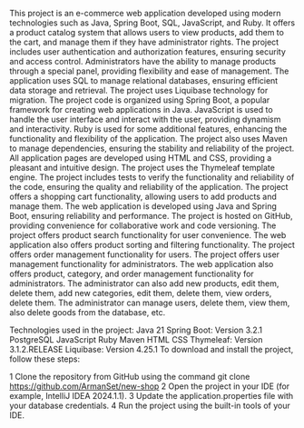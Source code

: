 This project is an e-commerce web application developed using modern technologies such as Java, Spring Boot, SQL,
JavaScript, and Ruby. It offers a product catalog system that allows users to view products, add them to the cart, and
manage them if they have administrator rights. The project includes user authentication and authorization features,
ensuring security and access control. Administrators have the ability to manage products through a special panel,
providing flexibility and ease of management. The application uses SQL to manage relational databases, ensuring
efficient data storage and retrieval. The project uses Liquibase technology for migration. The project code is organized
using Spring Boot, a popular framework for creating web applications in Java. JavaScript is used to handle the user
interface and interact with the user, providing dynamism and interactivity. Ruby is used for some additional features,
enhancing the functionality and flexibility of the application. The project also uses Maven to manage dependencies,
ensuring the stability and reliability of the project. All application pages are developed using HTML and CSS, providing
a pleasant and intuitive design. The project uses the Thymeleaf template engine. The project includes tests to verify
the functionality and reliability of the code, ensuring the quality and reliability of the application. The project
offers a shopping cart functionality, allowing users to add products and manage them. The web application is developed
using Java and Spring Boot, ensuring reliability and performance. The project is hosted on GitHub, providing convenience
for collaborative work and code versioning. The project offers product search functionality for user convenience. The
web application also offers product sorting and filtering functionality. The project offers order management
functionality for users. The project offers user management functionality for administrators. The web application also
offers product, category, and order management functionality for administrators. The administrator can also add new
products, edit them, delete them, add new categories, edit them, delete them, view orders, delete them. The
administrator can manage users, delete them, view them, also delete goods from the database, etc.

Technologies used in the project:
Java 21
Spring Boot: Version 3.2.1 
PostgreSQL 
JavaScript 
Ruby 
Maven 
HTML 
CSS 
Thymeleaf: Version 3.1.2.RELEASE
Liquibase: Version 4.25.1 
To download and install the project, follow these steps:

1 Clone the repository from GitHub using the command git clone https://github.com/ArmanSet/new-shop
2 Open the project in your IDE (for example, IntelliJ IDEA 2024.1.1). 
3 Update the application.properties file with your database credentials.
4 Run the project using the built-in tools of your IDE.